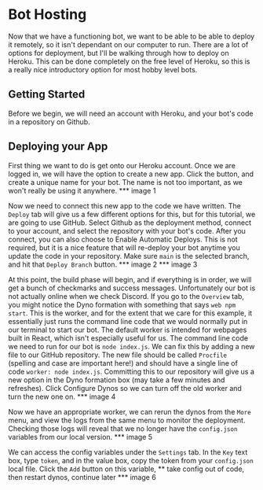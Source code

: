 # Bot Hosting

Now that we have a functioning bot, we want to be able to be able to deploy it remotely, so it isn't dependant on our computer to run.
There are a lot of options for deployment, but I'll be walking through how to deploy on Heroku. This can be done completely on the free level of Heroku,
so this is a really nice introductory option for most hobby level bots.

## Getting Started

Before we begin, we will need an account with Heroku, and your bot's code in a repository on Github.

## Deploying your App

First thing we want to do is get onto our Heroku account. Once we are logged in, we will have the option to create a new app.
Click the button, and create a unique name for your bot. The name is not too important, as we won't really be using it anywhere.
*** image 1

Now we need to connect this new app to the code we have written. The `Deploy` tab will give us a few different options for this, but for this tutorial, we are going to use GitHub.
Select Github as the deployment method, connect to your account, and select the repository with your bot's code. After you connect, you can also choose to Enable Automatic Deploys.
This is not required, but it is a nice feature that will re-deploy your bot anytime you update the code in your repository. Make sure `main` is the selected branch, and hit that
`Deploy Branch` button.
*** image 2
*** image 3

At this point, the build phase will begin, and if everything is in order, we will get a bunch of checkmarks and success messages. Unfortunately our bot is not actually online
when we check Discord. If you go to the `Overview` tab, you might notice the Dyno formation with something that says `web npm start`. This is the worker, and for the extent
that we care for this example, it essentially just runs the command line code that we would normally put in our terminal to start our bot.
The default worker is intended for webpages built in React, which isn't especially useful for us. The command line code we need to run for our bot is `node index.js`.
We can fix this by adding a new file to our GitHub repository. The new file should be called `Procfile` (spelling and case are important here!) and should have a single
line of code `worker: node index.js`. Committing this to our repository will give us a new option in the Dyno formation box (may take a few minutes and refreshes).
Click Configure Dynos so we can turn off the old worker and turn the new one on.
*** image 4

Now we have an appropriate worker, we can rerun the dynos from the `More` menu, and view the logs from the same menu to monitor the deployment. Checking those logs
will reveal that we no longer have the `config.json` variables from our local version.
*** image 5

We can access the config variables under the `Settings` tab. In the `Key` text box, type `token`, and in the value box, copy the token from your `config.json` local file.
Click the `Add` button on this variable, ** take config out of code, then restart dynos, continue later
*** image 6
